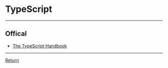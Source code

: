 # TypeScript

---

## Offical

- [The TypeScript Handbook](https://www.typescriptlang.org/docs/handbook/intro.html)

---

[Return](./../readme.md)
